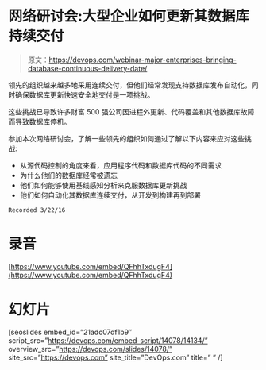 # 网络研讨会:大型企业如何更新其数据库持续交付

> 原文：<https://devops.com/webinar-major-enterprises-bringing-database-continuous-delivery-date/>

领先的组织越来越多地采用连续交付，但他们经常发现支持数据库发布自动化，同时确保数据库更新快速安全地交付是一项挑战。

这些挑战已导致许多财富 500 强公司因进程外更新、代码覆盖和其他数据库故障而导致数据库停机。

参加本次网络研讨会，了解一些领先的组织如何通过了解以下内容来应对这些挑战:

*   从源代码控制的角度来看，应用程序代码和数据库代码的不同需求
*   为什么他们的数据库经常被遗忘
*   他们如何能够使用基线感知分析来克服数据库更新挑战
*   他们如何自动化其数据库连续交付，从开发到构建再到部署

```
Recorded 3/22/16
```

# 录音

[https://www.youtube.com/embed/QFhhTxdugF4](https://www.youtube.com/embed/QFhhTxdugF4)

# 幻灯片

[seoslides embed_id=”21adc07df1b9″ script_src=”https://devops.com/embed-script/14078/14134/” overview_src=”https://devops.com/slides/14078/” site_src=”https://devops.com” site_title=”DevOps.com” title=” ” /]